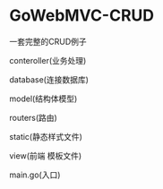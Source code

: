 # GoWebMVC-CRUD
一套完整的CRUD例子

conteroller(业务处理)

database(连接数据库)

model(结构体模型)

routers(路由)

static(静态样式文件)

view(前端 模板文件)

main.go(入口)
